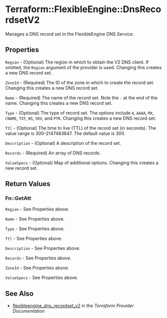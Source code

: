 # Terraform::FlexibleEngine::DnsRecordsetV2

Manages a DNS record set in the FlexibleEngine DNS Service.

## Properties

`Region` - (Optional) The region in which to obtain the V2 DNS client. If omitted, the `Region` argument of the provider is used. Changing this creates a new DNS record set.

`ZoneId` - (Required) The ID of the zone in which to create the record set. Changing this creates a new DNS  record set.

`Name` - (Required) The name of the record set. Note the `.` at the end of the name. Changing this creates a new DNS record set.

`Type` - (Optional) The type of record set. The options include `A`, `AAAA`, `MX`, `CNAME`, `TXT`, `NS`, `SRV`, and `PTR`. Changing this creates a new DNS record set.

`Ttl` - (Optional) The time to live (TTL) of the record set (in seconds). The value range is 300–2147483647. The default value is 300.

`Description` - (Optional) A description of the record set.

`Records` - (Required) An array of DNS records.

`ValueSpecs` - (Optional) Map of additional options. Changing this creates a new record set.


## Return Values

### Fn::GetAtt

`Region` - See Properties above.

`Name` - See Properties above.

`Type` - See Properties above.

`Ttl` - See Properties above.

`Description` - See Properties above.

`Records` - See Properties above.

`ZoneId` - See Properties above.

`ValueSpecs` - See Properties above.

## See Also

* [flexibleengine_dns_recordset_v2](https://www.terraform.io/docs/providers/flexibleengine/r/dns_recordset_v2.html) in the _Terraform Provider Documentation_